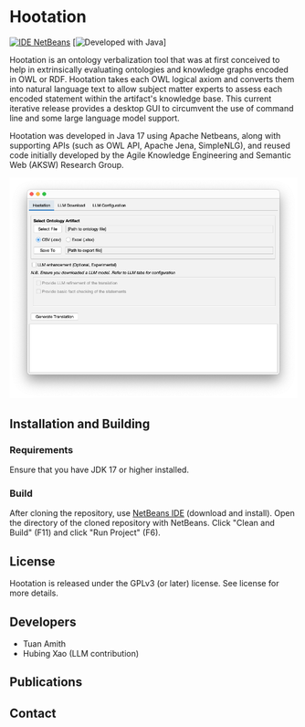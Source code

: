 # Hootation

[![IDE NetBeans](https://img.shields.io/static/v1?label=IDE&message=NetBeans&color=lightskyblue&style=flat)](https://netbeans.apache.org/front/main/index.html/) [![Developed with Java](https://img.shields.io/static/v1?label=Developed%20with&message=Java&color=red&style=flat)]

Hootation is an ontology verbalization tool that was at first conceived to help in extrinsically evaluating ontologies and knowledge graphs encoded in OWL or RDF. Hootation takes each OWL logical axiom and converts them into natural language text to allow subject matter experts to assess each encoded statement within the artifact's knowledge base. This current iterative release provides a desktop GUI to circumvent the use of command line and some large language model support.

Hootation was developed in Java 17 using Apache Netbeans, along with supporting APIs (such as OWL API, Apache Jena, SimpleNLG), and reused code initially developed by the Agile Knowledge Engineering and Semantic Web (AKSW) Research Group. 

![Hootation GUI!](https://raw.githubusercontent.com/ProfTuan/Hootation/refs/heads/master/img/screen-intro.png "Hootation")

## Installation and Building

### Requirements

Ensure that you have JDK 17 or higher installed.

### Build
After cloning the repository, use [NetBeans IDE](https://netbeans.apache.org/front/main/index.html) (download and install). Open the directory of the cloned repository with NetBeans. Click "Clean and Build" (F11) and click "Run Project" (F6).

## License

Hootation is released under the GPLv3 (or later) license. See license for more details.

## Developers

- Tuan Amith
- Hubing Xao (LLM contribution)

## Publications



## Contact
